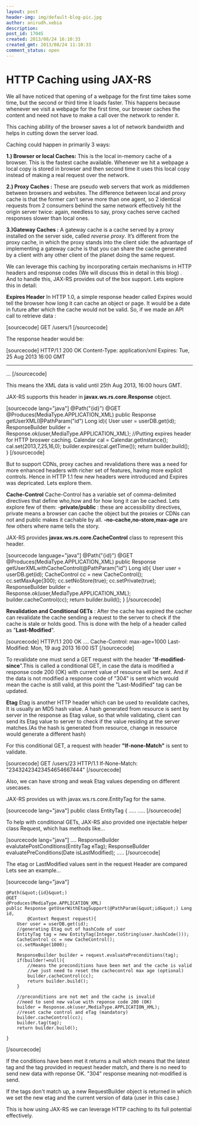 ```yaml
---
layout: post
header-img: img/default-blog-pic.jpg
author: anirudh.xebia
description: 
post_id: 17045
created: 2013/08/24 16:10:33
created_gmt: 2013/08/24 11:10:33
comment_status: open
---
```


# HTTP Caching using JAX-RS

We all have noticed that opening of a webpage for the first time takes some time, but the second or third time it loads faster. This happens because whenever we visit a webpage for the first time, our browser caches the content and need not have to make a call over the network to render it.

This caching ability of the browser saves a lot of network bandwidth and helps in cutting down the server load.

Caching could happen in primarily 3 ways:

**1.) Browser or local Caches:** This is the local in-memory cache of a browser. This is the fastest cache available. Whenever we hit a webpage a local copy is stored in browser and then second time it uses this local copy instead of making a real request over the network.

**2.) Proxy Caches :** These are pseudo web servers that work as middlemen between browsers and websites. The difference between local and proxy cache is that the former can’t serve more than one agent, so 2 identical requests from 2 consumers behind the same network effectively hit the origin server twice: again, needless to say, proxy caches serve cached responses slower than local ones.

**3.)Gateway Caches :** A gateway cache is a cache served by a proxy installed on the server side, called _reverse proxy_. It’s different from the proxy cache, in which the proxy stands into the client side: the advantage of implementing a gateway cache is that you can share the cache generated by a client with any other client of the planet doing the same request.

We can leverage this caching by incorporating certain mechanisms in HTTP headers and response codes (We will discuss this in detail in this blog) . And to handle this, JAX-RS provides out of the box support. Lets explore this in detail:

**Expires Header** In HTTP 1.0, a simple response header called Expires would tell the browser how long it can cache an object or page. It would be a date in future after which the cache would not be valid. So, if we made an API call to retrieve data :

[sourcecode] GET /users/1 [/sourcecode]

The response header would be:

[sourcecode] HTTP/1.1 200 OK Content-Type: application/xml Expires: Tue, 25 Aug 2013 16:00 GMT

* * *

<user id="1">...</users> [/sourcecode]

This means the XML data is valid until 25th Aug 2013, 16:00 hours GMT.

JAX-RS supports this header in **javax.ws.rs.core.Response** object.

[sourcecode lang="java"] @Path("{id}") @GET @Produces(MediaType.APPLICATION_XML) public Response getUserXML(@PathParam("id") Long id){ User user = userDB.get(id); ResponseBuilder builder = Response.ok(user,MediaType.APPLICATION_XML); //Putting expires header for HTTP broswer caching. Calendar cal = Calendar.getInstance(); cal.set(2013,7,25,16,0); builder.expires(cal.getTime()); return builder.build(); } [/sourcecode]

But to support CDNs, proxy caches and revalidations there was a need for more enhanced headers with richer set of features, having more explicit controls. Hence in HTTP 1.1 few new headers were introduced and Expires was depricated. Lets explore them.

**Cache-Control** Cache-Control has a variable set of comma-delimited directives that define who,how and for how long it can be cached. Lets explore few of them: -**private/public** : these are accessibility directives, private means a browser can cache the object but the proxies or CDNs can not and public makes it cachable by all. **-no-cache,no-store,max-age** are few others where name tells the story.

JAX-RS provides **javax.ws.rs.core.CacheControl** class to represent this header.

[sourcecode language="java"] @Path("{id}") @GET @Produces(MediaType.APPLICATION_XML) public Response getUserXMLwithCacheControl(@PathParam("id") Long id){ User user = userDB.get(id); CacheControl cc = new CacheControl(); cc.setMaxAge(300); cc.setNoStore(true); cc.setPrivate(true); ResponseBuilder builder = Response.ok(user,MediaType.APPLICATION_XML); builder.cacheControl(cc); return builder.build(); } [/sourcecode]

**Revalidation and Conditional GETs** : After the cache has expired the cacher can revalidate the cache sending a request to the server to check if the cache is stale or holds good. This is done with the help of a header called as "**Last-Modified**".

[sourcecode] HTTP/1.1 200 OK .... Cache-Control: max-age=1000 Last-Modified: Mon, 19 aug 2013 16:00 IST [/sourcecode]

To revalidate one must send a GET request with the header "**If-modified-since**".This is called a conditional GET, in case the data is modified a response code 200 (OK) with current value of resource will be sent. And if the data is not modified a response code of "304" is sent which would mean the cache is still valid, at this point the "Last-Modified" tag can be updated.

**Etag** Etag is another HTTP header which can be used to revalidate caches, It is usually an MD5 hash value. A hash generated from resource is sent by server in the response as Etag value, so that while validating, client can send its Etag value to server to check if the value residing at the server matches.(As the hash is generated from resource, change in resource would generate a different hash)

For this conditional GET, a request with header **"If-none-Match"** is sent to validate.

[sourcecode] GET /users/23 HTTP/1.1 If-None-Match: "23432423423454654667444" [/sourcecode]

Also, we can have strong and weak Etag values depending on different usecases.

JAX-RS provides us with javax.ws.rs.core.EntityTag for the same.

[sourcecode lang="java"] public class EntityTag { ..... ..... [/sourcecode]

To help with conditional GETs, JAX-RS also provided one injectable helper class Request, which has methods like...

[sourcecode lang="java"] .... ResponseBuilder evalutatePostConditions(EntityTag eTag); ResponseBuilder evaluatePreConditions(Date isLastModified); ..... [/sourcecode]

The etag or LastModified values sent in the request Header are compared Lets see an example...

[sourcecode lang="java"]
    
    
    @Path(&quot;{id}&quot;)
    @GET
    @Produces(MediaType.APPLICATION_XML)
    public Response getUserWithEtagSupport(@PathParam(&quot;id&quot;) Long id,
            @Context Request request){
        User user = userDB.get(id);
        //generating Etag out of hashCode of user
        EntityTag tag = new EntityTag(Integer.toString(user.hashCode()));
        CacheControl cc = new CacheControl();
        cc.setMaxAge(1000);
    
        ResponseBuilder builder = request.evaluatePreconditions(tag);
        if(builder!=null){
            //means the preconditions have been met and the cache is valid
            //we just need to reset the cachecontrol max age (optional)
            builder.cacheControl(cc);
            return builder.build();
        }
    
        //preconditions are not met and the cache is invalid
        //need to send new value with reponse code 200 (OK)
        builder = Response.ok(user,MediaType.APPLICATION_XML);
        //reset cache control and eTag (mandatory)
        builder.cacheControl(cc);
        builder.tag(tag);
        return builder.build();
    
    }
    

[/sourcecode]

If the conditions have been met it returns a null which means that the latest tag and the tag provided in request header match, and there is no need to send new data with reponse OK. "304" response meaning not-modified is send.

If the tags don't match up, a new RequestBuilder object is returned in which we set the new etag and the current version of data (user in this case.)

This is how using JAX-RS we can leverage HTTP caching to its full potential effectively.